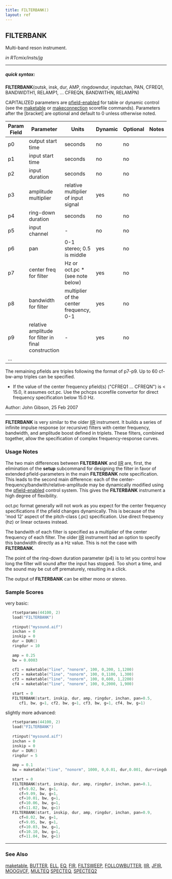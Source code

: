 ```yaml
---
title: FILTERBANK()
layout: ref
---
```


## FILTERBANK

Multi-band reson instrument.

*in RTcmix/insts/jg*  
  

-----

##### quick syntax:

**FILTERBANK**(outsk, insk, dur, AMP, ringdowndur, inputchan, PAN,
CFREQ1, BANDWIDTH1, RELAMP1, ... CFREQN, BANDWITHN, RELAMPN)

CAPITALIZED parameters are [pfield-enabled](pfield-enabled.html) for
table or dynamic control (see the
[maketable](../scorefile/maketable.html) or
[makeconnection](../scorefile/makeconnection.html) scorefile
commands). Parameters after the \[bracket\] are optional and default to
0 unless otherwise noted.


Param Field	| Parameter | Units | Dynamic | Optional | Notes
----------- | --------- | ----- | -------- | --------- | ---------
p0 | output start time | seconds | no | no | 
p1 | input start time | seconds | no | no | 
p2 | input duration | seconds | no | no | 
p3 | amplitude multiplier | relative multiplier of input signal | yes | no | 
p4 | ring-down duration | seconds | no | no | 
p5 | input channel |  -  | no | no | 
p6 | pan | 0-1 stereo; 0.5 is middle | yes | no | 
p7 | center freq for filter | Hz or oct.pc * (see note below) | yes | no |
p8 | bandwidth for filter | multiplier of the center frequency, 0-1 | yes | no |
p9 | relative amplitude for filter in final construction | - | yes | no |
... |

   The remaining pfields are triples following the format of p7-p9.  Up to 60 cf-bw-amp triples can be specified.

   * If the value of the center frequency pfield(s) ("CFREQ1 ... CFREQN") is < 15.0,
   it assumes oct.pc.  Use the pchcps
   scorefile convertor for direct frequency specification below 15.0 Hz.

   Author: John Gibson, 25 Feb 2007

  

-----

  
**FILTERBANK** is very similar to the older [IIR](IIR.html) instrument.
It builds a series of infinite impulse response (or recursive) filters
with center frequency, bandwidth, and amplitude boost defined in
triplets. These filters, combined together, allow the specification of
complex frequency-response curves.

### Usage Notes

The two main differences between **FILTERBANK** and [IIR](IIR.html) are,
first, the elimination of the **setup** subcommand for designing the
filter in favor of extended pfield-parameters in the main **FILTERBANK**
note specification. This leads to the second main difference: each of
the center-frequency/bandwith/relative-amplitude may be dynamically
modified using the [pfield-enabled](pfield-enabled.html) control
system. This gives the **FILTERBANK** instrument a high degree of
flexibility.

oct.pc format generally will not work as you expect for the center
frequency specifications if the pfield changes dynamically. This is
because of the 'mod 12' aspect of the pitch-class (.pc) specification.
Use direct frequency (hz) or linear octaves instead.

The bandwith of each filter is specified as a multiplier of the center
frequency of each filter. The older [IIR](IIR.html) instrument had an
option to specify this bandwidth directly as a Hz value. This is not the
case with **FILTERBANK**.

The point of the ring-down duration parameter (p4) is to let you control
how long the filter will sound after the input has stopped. Too short a
time, and the sound may be cut off prematurely, resulting in a click.

The output of **FILTERBANK** can be either mono or stereo.

### Sample Scores

very basic:

```cpp
   rtsetparams(44100, 2)
   load("FILTERBANK")
   
   rtinput("mysound.aif")
   inchan = 0
   inskip = 0
   dur = DUR()
   ringdur = 10
   
   amp = 0.25
   bw = 0.0003
   
   cf1 = maketable("line", "nonorm", 100, 0,200, 1,1200)
   cf2 = maketable("line", "nonorm", 100, 0,1100, 1,300)
   cf3 = maketable("line", "nonorm", 100, 0,600, 1,2200)
   cf4 = maketable("line", "nonorm", 100, 0,2000, 1,900)
   
   start = 0
   FILTERBANK(start, inskip, dur, amp, ringdur, inchan, pan=0.5,
      cf1, bw, g=1, cf2, bw, g=1, cf3, bw, g=1, cf4, bw, g=1)
```

  
  
slightly more advanced:

```cpp
   rtsetparams(44100, 2)
   load("FILTERBANK")
   
   rtinput("mysound.aif")
   inchan = 0
   inskip = 0
   dur = DUR()
   ringdur = 5
   
   amp = 0.1
   bw = maketable("line", "nonorm", 1000, 0,0.01, dur,0.001, dur+ringdur,0.001)
   
   start = 0
   FILTERBANK(start, inskip, dur, amp, ringdur, inchan, pan=0.1,
      cf=9.02, bw, g=1,
      cf=9.09, bw, g=1,
      cf=10.01, bw, g=1,
      cf=10.06, bw, g=1,
      cf=11.02, bw, g=1)
   FILTERBANK(start, inskip, dur, amp, ringdur, inchan, pan=0.9,
      cf=8.02, bw, g=1,
      cf=9.05, bw, g=1,
      cf=10.03, bw, g=1,
      cf=10.10, bw, g=1,
      cf=11.04, bw, g=1)
```

  

-----

### See Also

[maketable](../scorefile/maketable.html), [BUTTER](BUTTER.html),
[ELL](ELL.html), [EQ](EQ.html), [FIR](FIR.html),
[FILTSWEEP](FILTSWEEP.html), [FOLLOWBUTTER](FOLLOWBUTTER.html),
[IIR](IIR.html), [JFIR](JFIR.html), [MOOGVCF](MOOGVCF.html),
[MULTEQ](MULTEQ.html) [SPECTEQ](SPECTEQ.html), [SPECTEQ2](SPECTEQ2.html)

